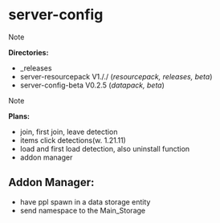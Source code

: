 # server-config
> [!NOTE]
> **Directories:**
> - _releases
> - server-resourcepack V1././ (*resourcepack, releases, beta*)
> - server-config-beta V0.2.5 (*datapack, beta*)

> [!NOTE]
> **Plans:**
> - join, first join, leave detection
> - items click detections(w. 1.21.11)
> - load and first load detection, also uninstall function
> - addon manager

## Addon Manager:
- have ppl spawn in a data storage entity
- send namespace to the Main_Storage